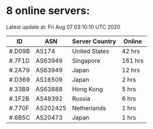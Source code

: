 # 8 online servers:

Latest update at: Fri Aug 07 03:10:10 UTC 2020

| ID | ASN | Server Country | Online |
| -- | --- | -------------- | ------ |
| #.D09B | AS174 | United States | 42 hrs |
| #.7F1D | AS63949 | Singapore | 161 hrs |
| #.2A79 | AS63949 | Japan | 12 hrs |
| #.D369 | AS16509 | Japan | 2 hrs |
| #.33B9 | AS63888 | Hong Kong | 5 hrs |
| #.1F2B | AS49392 | Russia | 6 hrs |
| #.770F | AS202425 | Netherlands | 1 hrs |
| #.6B5C | AS20473 | Japan | 1 hrs |

